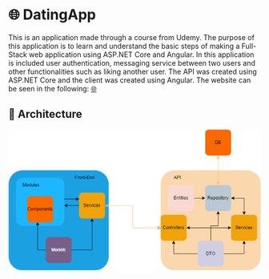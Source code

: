 # 🌐 DatingApp
This is an application made through a course from Udemy. The purpose of this application is to learn and understand the basic
steps of making a Full-Stack web application using ASP.NET Core and Angular. In this application is included user authentication, messaging
service between two users and other functionalities such as liking another user. The API was created using ASP.NET Core and the client was created using Angular. The website can
be seen in the following: [🌐](https://dtng-app.herokuapp.com/)

## 🔧 Architecture
![alt text](https://github.com/Vlad-Gheorghita/Photos/blob/master/DatingApp/DatingApp-Architecture3.png)
